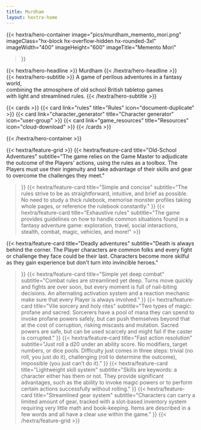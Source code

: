 ```yaml
---
title: Murdham
layout: hextra-home
---
```


{{< hextra/hero-container
  image="pics/murdham_memento_mori.png"
  imageClass="hx-block hx-overflow-hidden hx-rounded-3xl"
  imageWidth="400" imageHeight="600"
  imageTitle="Memento Mori"
>}}

<div class="hx-mt-6 hx-mb-6">
{{< hextra/hero-headline >}}
  Murdham
{{< /hextra/hero-headline >}}
</div>

<div class="hx-mb-12">
{{< hextra/hero-subtitle >}}
  A game of perilous adventures in a fantasy world,&nbsp;<br class="sm:hx-block hx-hidden" /> combining the atmosphere of old school British tabletop games&nbsp;<br class="sm:hx-block hx-hidden" /> with light and streamlined rules.
{{< /hextra/hero-subtitle >}}
</div>

  {{< cards >}}
    {{< card link="rules" title="Rules" icon="document-duplicate" >}}
    {{< card link="character_generator" title="Character generator" icon="user-group" >}}
    {{< card link="game_resources" title="Resources" icon="cloud-download" >}}
  {{< /cards >}}

{{< /hextra/hero-container >}}

<div class="hx-mt-6"></div>

{{< hextra/feature-grid >}}
  {{< hextra/feature-card
    title="Old-School Adventures"
    subtitle="The game relies on the Game Master to adjudicate the outcome of the Players' actions, using the rules as a toolbox. The Players must use their ingenuity and take advantage of their skills and gear to overcome the challenges they meet."
  >}}
  {{< hextra/feature-card
    title="Simple and concise"
    subtitle="The rules strive to be as straightforward, intuitive, and brief as possible. No need to study a thick rulebook, memorise monster profiles taking whole pages, or reference the rulebook constantly."
  >}}
  {{< hextra/feature-card
    title="Exhaustive rules"
    subtitle="The game provides guidelines on how to handle common situations found in a fantasy adventure game: exploration, travel, social interactions, stealth, combat, magic, vehicles, and more!" >}}

  {{< hextra/feature-card
    title="Deadly adventures"
    subtitle="Death is always behind the corner. The Player characters are common folks and every fight or challenge they face could be their last. Characters become more skilful as they gain experience but don't turn into invincible heroes."
  >}}
  {{< hextra/feature-card
    title="Simple yet deep combat"
    subtitle="Combat rules are streamlined yet deep. Turns move quickly and fights are over soon, but every moment is full of nail-biting decisions. An alternating activation system and a reaction mechanic make sure that every Player is always involved."
  >}}
  {{< hextra/feature-card
    title="Vile sorcery and holy rites"
    subtitle="Two types of magic: profane and sacred. Sorcerers have a pool of mana they can spend to invoke profane powers safely, but can push themselves beyond that at the cost of corruption, risking miscasts and mutation. Sacred powers are safe, but can be used scarcely and might fail if the caster is corrupted."
  >}}
  {{< hextra/feature-card
    title="Fast action resolution"
    subtitle="Just roll a d20 under an ability score. No modifiers, target numbers, or dice pools. Difficulty just comes in three steps: trivial (no roll, you just do it), challenging (roll to determine the outcome), impossible (you just can’t do it)."
  >}}
  {{< hextra/feature-card
    title="Lightweight skill system"
    subtitle="Skills are keywords: a character either has them or not. They provide significant advantages, such as the ability to invoke magic powers or to perform certain actions successfully without rolling."
  >}}
  {{< hextra/feature-card
    title="Streamlined gear system"
    subtitle="Characters can carry a limited amount of gear, tracked with a slot-based inventory system requiring very little math and book-keeping. Items are described in a few words and all have a clear use within the game."
  >}}
{{< /hextra/feature-grid >}}
